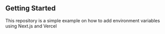 ## Getting Started

This repository is a simple example on how to add environment variables using Next.js and Vercel
